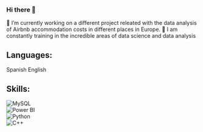 ### Hi there 👋

<!--
**AlfonsinaMarti/AlfonsinaMarti** is a ✨ _special_ ✨ repository because its `README.md` (this file) appears on your GitHub profile.-->

🔭 I’m currently working on a different project releated with the data analysis of Airbnb accommodation costs in different places in Europe.
🌱 I am constantly training in the incredible areas of data science and data analysis

## Languages:
Spanish
English

## Skills:
![MySQL](https://img.shields.io/badge/Android-3DDC84?style=for-the-badge&logo=android&logoColor=white&labelColor=101010)</br>
![Power BI](https://img.shields.io/badge/Kotlin-0095D5?style=for-the-badge&logo=kotlin&logoColor=white&labelColor=101010)</br>
![Python](https://img.shields.io/badge/Android_Studio-3DDC84?style=for-the-badge&logo=android-studio&logoColor=white&labelColor=101010)</br>
![C++](https://img.shields.io/badge/Android-3DDC84?style=for-the-badge&logo=android&logoColor=white&labelColor=101010)</br>
